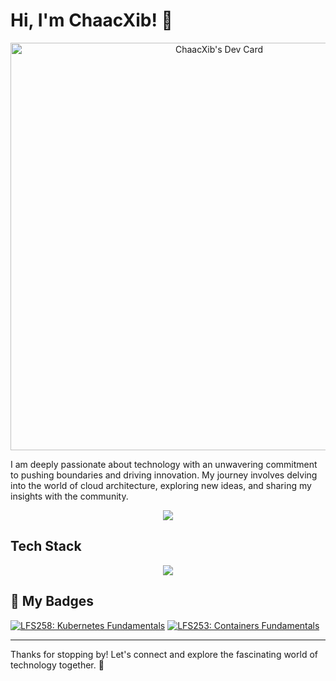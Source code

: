 # Hi, I'm ChaacXib! 👋

<p align="center">
  <a href="https://app.daily.dev/chaacxib">
    <img src="https://api.daily.dev/devcards/v2/L6eYXmPz5NfZZkjcZV4Ji.png?type=wide&r=cvi" width="652" alt="ChaacXib's Dev Card"/>
  </a>
</p>

I am deeply passionate about technology with an unwavering commitment to pushing boundaries and driving innovation. My journey involves delving into the world of cloud architecture, exploring new ideas, and sharing my insights with the community.

<p align="center">
  <a href="https://github-readme-stats.vercel.app">
    <img src="https://github-readme-stats.vercel.app/api?username=chaacxib&theme=vue-dark&show_icons=true&hide_border=true&count_private=true" />
  </a>
</p>

## Tech Stack
<p align="center">
  <a href="https://skillicons.dev">
    <img src="https://skillicons.dev/icons?i=aws,py,go,rust,kubernetes,docker" />
  </a>
</p>

## 🏅 My Badges

<!--START_SECTION:badges-->
[![LFS258: Kubernetes Fundamentals](https://images.credly.com/size/110x110/images/9e4096f6-038b-4c0a-ad60-832ef84cbf14/LF_logobadge.png)](http://www.credly.com/badges/07c0dc9a-1fe3-4a4b-a718-f8b9bbf61652 "LFS258: Kubernetes Fundamentals")
[![LFS253: Containers Fundamentals](https://images.credly.com/size/110x110/images/e06d5627-5ff7-483f-b8e1-4157287ffdc2/LF_logobadge.png)](http://www.credly.com/badges/8445df71-9920-4620-8254-d02817e7ed9a "LFS253: Containers Fundamentals")
<!--END_SECTION:badges-->

---

Thanks for stopping by! Let's connect and explore the fascinating world of technology together. 🚀



<!--

Here are some ideas to get you started:

- 🔭 I’m currently working on ...
- 🌱 I’m currently learning ...
- 👯 I’m looking to collaborate on ...
- 🤔 I’m looking for help with ...
- 💬 Ask me about ...
- 📫 How to reach me: ...
- 😄 Pronouns: ...
- ⚡ Fun fact: ...
-->
